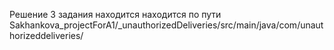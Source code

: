Решение 3 задания находится находится по пути Sakhankova_projectForA1/_unauthorizedDeliveries/src/main/java/com/unauthorizeddeliveries/
